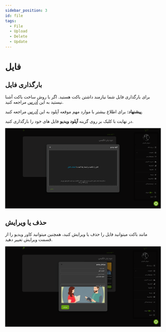```yaml
---
sidebar_position: 3
id: file
tags:
  - File
  - Upload
  - Delete
  - Update
---
```


# فایل

## بارگذاری فایل

برای بارگذاری فایل شما نیازمند داشتن باکت هستید. اگر با روش ساخت باکت آشنا نیستید به این
[آدرس](./bucket#ساخت-باکت)
مراجعه کنید.

**پیشنهاد:** برای اطلاع بیشتر با موارد مهم موقعه آپلود به این
[آدرس](./definitions#موارد-حائز-اهمیت-در-موقع-آپلود-فایل)
مراجعه کنید.

در نهایت با کلیک بر روی گزینه **آپلود ویدیو** فایل های خود را بارگذاری کنید.

![Image](./img/5.png)

## حذف یا ویرایش

مانند باکت میتوانید فایل را حذف یا ویرایش کنید، همچنین میتوانید کاور ویدیو را از قسمت ویرایش تغییر دهید.

![Image](./img/6.png)